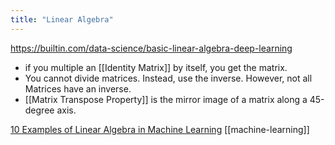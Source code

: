 ```yaml
---
title: "Linear Algebra"
---
```

https://builtin.com/data-science/basic-linear-algebra-deep-learning
- if you multiple an [[Identity Matrix]] by itself, you get the matrix. 
- You cannot divide matrices. Instead, use the inverse. However, not all Matrices have an inverse.
- [[Matrix Transpose Property]] is the mirror image of a matrix along a 45-degree axis. 

[10 Examples of Linear Algebra in Machine Learning](https://machinelearningmastery.com/examples-of-linear-algebra-in-machine-learning/)
[[machine-learning]]